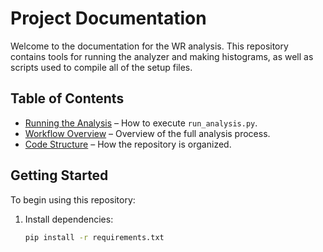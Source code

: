 # Project Documentation

Welcome to the documentation for the WR analysis. This repository contains tools for running the analyzer and making histograms, as well as scripts used to compile all of the setup files.

## Table of Contents
- [Running the Analysis](run_analysis.md) – How to execute `run_analysis.py`.
- [Workflow Overview](workflow.md) – Overview of the full analysis process.
- [Code Structure](#code-structure) – How the repository is organized.

## Getting Started
To begin using this repository:
1. Install dependencies:
   ```bash
   pip install -r requirements.txt
